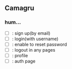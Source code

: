 ## Camagru


### hum...
- [ ] : sign up(by email)
- [ ] : login(with username)
- [ ] : enable to reset password
- [ ] : logout in any pages
- [ ] : profile
- [ ] : auth page
